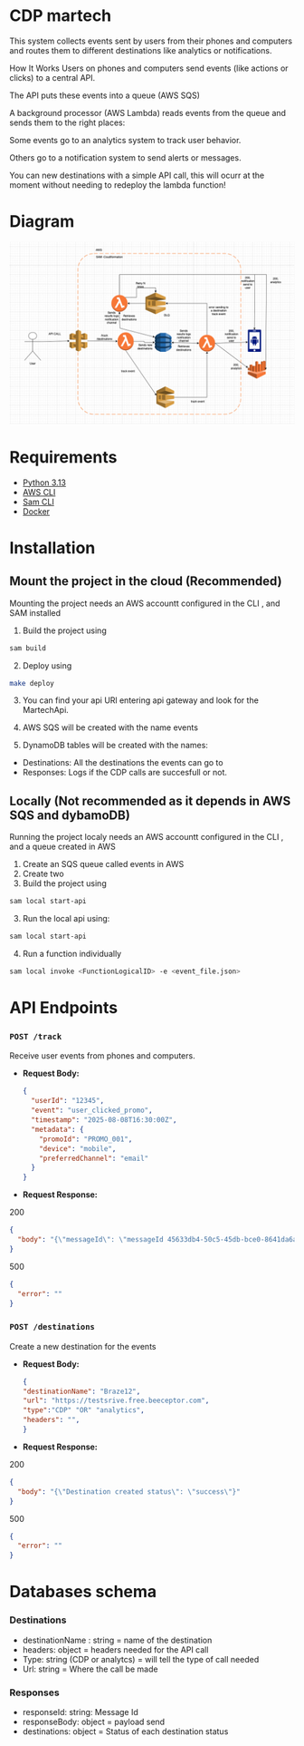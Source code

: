# CDP martech

This system collects events sent by users from their phones and computers and routes them to different destinations like analytics or notifications.

How It Works
Users on phones and computers send events (like actions or clicks) to a central API.

The API puts these events into a queue (AWS SQS)

A background processor (AWS Lambda) reads events from the queue and sends them to the right places:

Some events go to an analytics system to track user behavior.

Others go to a notification system to send alerts or messages.

You can new destinations with a simple API call, this will ocurr at the moment without needing to redeploy the lambda function!

# Diagram

![Diagram](image.png)

# Requirements

- [Python 3.13](https://www.python.org/downloads/release/python-3919/)
- [AWS CLI](https://docs.aws.amazon.com/cli/latest/userguide/getting-started-install.html)
- [Sam CLI](https://docs.aws.amazon.com/serverless-application-model/latest/developerguide/install-sam-cli.html)
- [Docker](https://www.docker.com/products/docker-desktop/)

# Installation

## Mount the project in the cloud (Recommended)

Mounting the project needs an AWS accountt configured in the CLI , and SAM installed

1. Build the project using

```bash
sam build
```

2. Deploy using

```bash
make deploy
```

3. You can find your api URl entering api gateway and look for the MartechApi.

4. AWS SQS will be created with the name events

5. DynamoDB tables will be created with the names:

- Destinations: All the destinations the events can go to
- Responses: Logs if the CDP calls are succesfull or not.

## Locally (Not recommended as it depends in AWS SQS and dybamoDB)

Running the project localy needs an AWS accountt configured in the CLI , and a queue created in AWS

1. Create an SQS queue called events in AWS
2. Create two
3. Build the project using

```bash
sam local start-api
```

3. Run the local api using:

```bash
sam local start-api
```

4. Run a function individually

```bash
sam local invoke <FunctionLogicalID> -e <event_file.json>
```

# API Endpoints

### `POST /track`

Receive user events from phones and computers.

- **Request Body:**

  ```json
  {
    "userId": "12345",
    "event": "user_clicked_promo",
    "timestamp": "2025-08-08T16:30:00Z",
    "metadata": {
      "promoId": "PROMO_001",
      "device": "mobile",
      "preferredChannel": "email"
    }
  }
  ```

- **Request Response:**

200

```json
{
  "body": "{\"messageId\": \"messageId 45633db4-50c5-45db-bce0-8641da6a6efc\"}"
}
```

500

```json
{
  "error": ""
}
```

### `POST /destinations`

Create a new destination for the events

- **Request Body:**

  ```json
  {
  "destinationName": "Braze12",
  "url": "https://testsrive.free.beeceptor.com",
  "type":"CDP" "OR" "analytics",
  "headers": "",
  }
  ```

- **Request Response:**

200

```json
{
  "body": "{\"Destination created status\": \"success\"}"
}
```

500

```json
{
  "error": ""
}
```

# Databases schema

### Destinations

- destinationName : string = name of the destination
- headers: object = headers needed for the API call
- Type: string (CDP or analytcs) = will tell the type of call needed
- Url: string = Where the call be made

### Responses

- responseId: string: Message Id
- responseBody: object = payload send
- destinations: object = Status of each destination status
